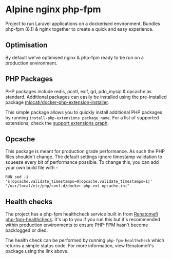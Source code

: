 # Alpine nginx php-fpm

Project to run Laravel applications on a dockerised environment. Bundles php-fpm (8.1) & nginx together to create a quick and easy experience.

## Optimisation

By default we've optimised nginx & php-fpm ready to be run on a production environment.

## PHP Packages

PHP packages include redis, pcntl, exif, gd, pdo_mysql & opcache as standard. Additional packages can easily be installed
using the pre-installed package [mlocati/docker-php-extension-installer](https://github.com/mlocati/docker-php-extension-installer).

This simple package allows you to quickly install additional PHP packages by running `install-php-extensions package_name`.
For a list of supported extensions, check the [support extensions graph](https://github.com/mlocati/docker-php-extension-installer/tree/1.2.15#supported-php-extensions).

## Opcache

This package is meant for production grade performance. As such the PHP files shouldn't change.
The default settings ignore timestamp validation to squeeze every bit of performance possible.
To change this, you can add your own build file with - 

`RUN sed -i 's|opcache.validate_timestamps=0|opcache.validate_timestamps=1|' "/usr/local/etc/php/conf.d/docker-php-ext-opcache.ini"`

## Health checks

The project has a php-fpm healthcheck service built in from [Renatomefi php-fpm-healthcheck](https://github.com/renatomefi/php-fpm-healthcheck).
It's up to you if you run this but it's recommended within production environments to ensure PHP-FPM hasn't become backlogged or died.

The health check can be performed by running `php-fpm-healthcheck` which returns a simple status code.
For more information, view Renatomefi's package using the link above.